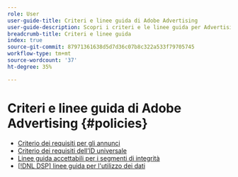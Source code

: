 ```yaml
---
role: User
user-guide-title: Criteri e linee guida di Adobe Advertising
user-guide-description: Scopri i criteri e le linee guida per Advertising DSP e  [!DNL Advertising Search, Social, & Commerce].
breadcrumb-title: Criteri e linee guida
index: true
source-git-commit: 87971361638d5d7d36c07b8c322a533f79705745
workflow-type: tm+mt
source-wordcount: '37'
ht-degree: 35%

---
```



# Criteri e linee guida di Adobe Advertising {#policies}

+ [Criterio dei requisiti per gli annunci](/help/policies/ad-requirements-policy.md)
+ [Criterio dei requisiti dell’ID universale](/help/policies/universal-id-policy.md)
+ [Linee guida accettabili per i segmenti di integrità](/help/policies/health-segment-guidelines.md)
+ [[!DNL DSP] linee guida per l&#39;utilizzo dei dati](/help/policies/data-usage-guidelines.md)
